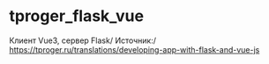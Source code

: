 # tproger_flask_vue
Клиент Vue3, сервер Flask/
Источник:/
https://tproger.ru/translations/developing-app-with-flask-and-vue-js
